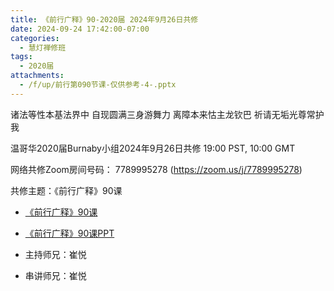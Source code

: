 ```yaml
---
title: 《前行广释》90-2020届 2024年9月26日共修
date: 2024-09-24 17:42:00-07:00
categories:
  - 慧灯禅修班
tags:
  - 2020届
attachments:
  - /f/up/前行第090节课-仅供参考-4-.pptx
---
```

诸法等性本基法界中 自现圆满三身游舞力
离障本来怙主龙钦巴 祈请无垢光尊常护我

温哥华2020届Burnaby小组2024年9月26日共修
19:00 PST, 10:00 GMT

网络共修Zoom房间号码： 7789995278 (<https://zoom.us/j/7789995278>)

共修主题：《前行广释》90课
* [《前行广释》90课](https://www.riyuebianzhao.com/%E5%88%9D%E7%BA%A7/%E5%8A%A0%E8%A1%8C/%E5%A4%A7%E5%9C%86%E6%BB%A1%E5%89%8D%E8%A1%8C/%E4%B8%8A%E5%B8%88%E8%AF%BE%E5%A0%82-%E5%A4%A7%E5%9C%86%E6%BB%A1%E5%89%8D%E8%A1%8C/%E4%B8%8A%E5%B8%88%E8%AF%BE%E5%A0%82-%E5%89%8D%E8%A1%8C%E5%B9%BF%E9%87%8A90)
* [《前行广释》90课PPT](/f/up/前行第090节课-仅供参考-4-.pptx)



* 主持师兄：崔悦
* 串讲师兄：崔悦
